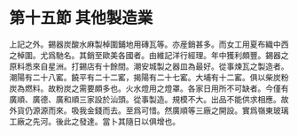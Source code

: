 # 第十五節 其他製造業

上記之外。錫器炭酸水麻製棹圍鋪地用磚瓦等。亦産銷甚多。而女工用夏布織中西之棹圍。尤爲馳名。其銷至歐美各國者。由維記洋行經理。年中獲利頗豐。錫器之原料悉來自星洲。打錫店有十餘間。潮安城製之器皿為最好。從事煉瓦之製造者。潮陽有二十八窰。饒平有二十二窰，揭陽有二十七窰。大埔有十二窰。俱以柴炭粉炭為燃料。故粉炭之需要頗多也。火水燈用之燈罩。各家日用所不可缺者。今僅有廣順、廣德、廣和順三家設於汕頭。從事製造。規模不大。出品不能供求相應。故外貨仍源源而來。吸我金錢而去。至爲可惜。然廣順等三廠之開設。實爲嶺東玻璃工廠之先河。後此之發達。當卜其隨日以俱增也。

